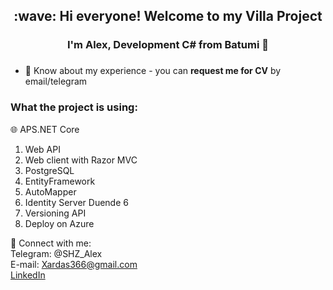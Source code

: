<h2 align="center">:wave: Hi everyone! Welcome to my Villa Project</h2>
<h3 align="center">I'm Alex, Development C# from Batumi 🏰</h3>
<h3 align="center"></h3>

- 📄 Know about my experience - you can **request me for CV** by email/telegram

<h3 align="left">What the project is using: </h3>

🌐&nbsp;APS.NET Core
1. Web API
2. Web client with Razor MVC 
3. PostgreSQL 
4. EntityFramework 
5. AutoMapper 
6. Identity Server Duende 6 
7. Versioning API 
8. Deploy on Azure

:email:	Connect with me:
<br>
Telegram: @SHZ_Alex
<br>
E-mail: Xardas366@gmail.com
<br>
[LinkedIn](https://www.linkedin.com/in/%D0%B0%D0%BB%D0%B5%D0%BA%D1%81%D0%B0%D0%BD%D0%B4%D1%80-%D1%88%D1%82%D0%B5%D1%84%D0%B0%D0%BD-809258245/?locale=en_US)
